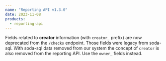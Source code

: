 ```yaml
---
name: "Reporting API v1.3.0"
date: 2023-11-08
products:
  - reporting-api
---
```


Fields related to **creator** information (with `creator_` prefix) are now deprecated from the `/checks` endpoint.
Those fields were legacy from soda-sql. With soda-sql data removed from our system the concept of `creator` is also removed from the reporting API. Use the `owner_` fields instead.
